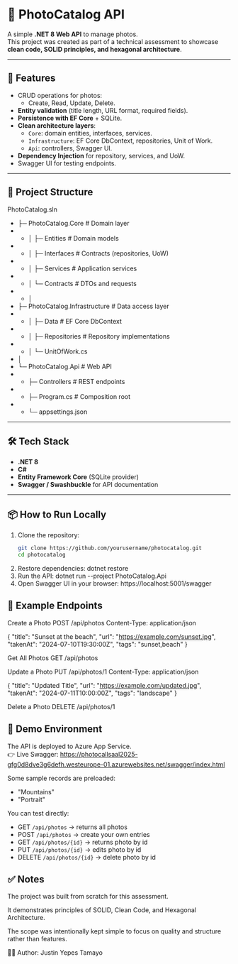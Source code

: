 # 📸 PhotoCatalog API

A simple **.NET 8 Web API** to manage photos.  
This project was created as part of a technical assessment to showcase **clean code, SOLID principles, and hexagonal architecture**.

---

## 🚀 Features

- CRUD operations for photos:
  - Create, Read, Update, Delete.
- **Entity validation** (title length, URL format, required fields).
- **Persistence with EF Core** + SQLite.
- **Clean architecture layers**:
  - `Core`: domain entities, interfaces, services.
  - `Infrastructure`: EF Core DbContext, repositories, Unit of Work.
  - `Api`: controllers, Swagger UI.
- **Dependency Injection** for repository, services, and UoW.
- Swagger UI for testing endpoints.

---

## 📂 Project Structure

PhotoCatalog.sln

- ├─ PhotoCatalog.Core # Domain layer
- - │ ├─ Entities # Domain models
- - │ ├─ Interfaces # Contracts (repositories, UoW)
- - │ ├─ Services # Application services
- - │ └─ Contracts # DTOs and requests
- - │
- ├─ PhotoCatalog.Infrastructure # Data access layer
- - │ ├─ Data # EF Core DbContext
- - │ ├─ Repositories # Repository implementations
- - │ └─ UnitOfWork.cs
- │
- └─ PhotoCatalog.Api # Web API
- - ├─ Controllers # REST endpoints
- - ├─ Program.cs # Composition root
- - └─ appsettings.json

---

## 🛠️ Tech Stack

- **.NET 8**
- **C#**
- **Entity Framework Core** (SQLite provider)
- **Swagger / Swashbuckle** for API documentation

---

## 📦 How to Run Locally

1. Clone the repository:
   ```bash
   git clone https://github.com/yourusername/photocatalog.git
   cd photocatalog
   ```
2. Restore dependencies:
   dotnet restore
3. Run the API:
   dotnet run --project PhotoCatalog.Api
4. Open Swagger UI in your browser:
   https://localhost:5001/swagger

## 🔑 Example Endpoints

Create a Photo
POST /api/photos
Content-Type: application/json

{
"title": "Sunset at the beach",
"url": "https://example.com/sunset.jpg",
"takenAt": "2024-07-10T19:30:00Z",
"tags": "sunset,beach"
}

Get All Photos
GET /api/photos

Update a Photo
PUT /api/photos/1
Content-Type: application/json

{
"title": "Updated Title",
"url": "https://example.com/updated.jpg",
"takenAt": "2024-07-11T10:00:00Z",
"tags": "landscape"
}

Delete a Photo
DELETE /api/photos/1

## 🧪 Demo Environment

The API is deployed to Azure App Service.  
👉 Live Swagger: https://photocallsaal2025-gfg0d8dve3g6defh.westeurope-01.azurewebsites.net/swagger/index.html

Some sample records are preloaded:

- "Mountains"
- "Portrait"

You can test directly:

- GET `/api/photos` → returns all photos
- POST `/api/photos` → create your own entries
- GET `/api/photos/{id}` → returns photo by id
- PUT `/api/photos/{id}` → edits photo by id
- DELETE `/api/photos/{id}` → delete photo by id

## ✅ Notes

The project was built from scratch for this assessment.

It demonstrates principles of SOLID, Clean Code, and Hexagonal Architecture.

The scope was intentionally kept simple to focus on quality and structure rather than features.

👨‍💻 Author: Justin Yepes Tamayo
